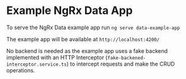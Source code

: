 # Example NgRx Data App

To serve the NgRx Data example app run `ng serve data-example-app`

The example app will be available at `http://localhost:4200/`

No backend is needed as the example app uses a fake backend implemented with an HTTP Interceptor (`fake-backened-interceptor.service.ts`) to
intercept requests and make the CRUD operations.

